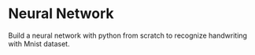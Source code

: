 # Neural Network
Build a neural network with python from scratch to recognize handwriting with Mnist dataset.
